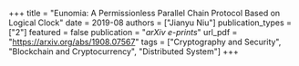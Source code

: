 +++
title = "Eunomia: A Permissionless Parallel Chain Protocol Based on Logical Clock"
date = 2019-08
authors = ["Jianyu Niu"]
publication_types = ["2"]
featured = false
publication = "*arXiv e-prints*"
url_pdf = "https://arxiv.org/abs/1908.07567"
tags = ["Cryptography and Security", "Blockchain and Cryptocurrency", "Distributed System"]
+++
